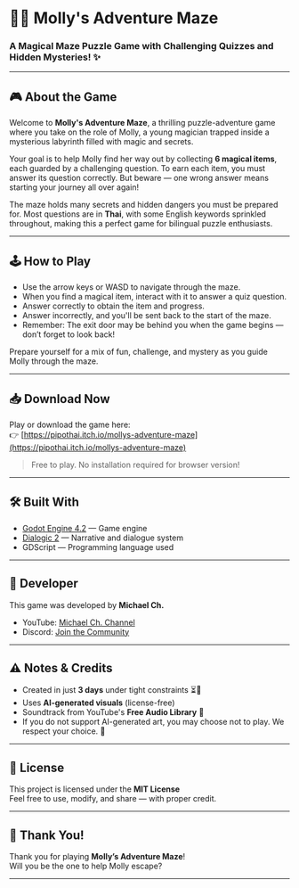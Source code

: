 # 🧙‍♀️ Molly's Adventure Maze

### A Magical Maze Puzzle Game with Challenging Quizzes and Hidden Mysteries! ✨

---

## 🎮 About the Game

Welcome to **Molly's Adventure Maze**, a thrilling puzzle-adventure game where you take on the role of Molly, a young magician trapped inside a mysterious labyrinth filled with magic and secrets.

Your goal is to help Molly find her way out by collecting **6 magical items**, each guarded by a challenging question. To earn each item, you must answer its question correctly. But beware — one wrong answer means starting your journey all over again!

The maze holds many secrets and hidden dangers you must be prepared for. Most questions are in **Thai**, with some English keywords sprinkled throughout, making this a perfect game for bilingual puzzle enthusiasts.

---

## 🕹️ How to Play

- Use the arrow keys or WASD to navigate through the maze.
- When you find a magical item, interact with it to answer a quiz question.
- Answer correctly to obtain the item and progress.
- Answer incorrectly, and you'll be sent back to the start of the maze.
- Remember: The exit door may be behind you when the game begins — don’t forget to look back!

Prepare yourself for a mix of fun, challenge, and mystery as you guide Molly through the maze.

---

## 📥 Download Now

Play or download the game here:  
👉 [https://pipothai.itch.io/mollys-adventure-maze](https://pipothai.itch.io/mollys-adventure-maze)

> Free to play. No installation required for browser version!

---

## 🛠️ Built With

- [Godot Engine 4.2](https://godotengine.org/) — Game engine  
- [Dialogic 2](https://dialogic.org/) — Narrative and dialogue system  
- GDScript — Programming language used

---

## 👤 Developer

This game was developed by **Michael Ch.**  
- YouTube: [Michael Ch. Channel](https://youtube.com/@michael_ch.?si=zhERcgZUq3dH8ozm)  
- Discord: [Join the Community](https://discord.gg/845CRb68BY)

---

## ⚠️ Notes & Credits

- Created in just **3 days** under tight constraints ⏳💸  
- Uses **AI-generated visuals** (license-free)  
- Soundtrack from YouTube's **Free Audio Library** 🎵  
- If you do not support AI-generated art, you may choose not to play. We respect your choice. 🙏

---

## 📄 License

This project is licensed under the **MIT License**  
Feel free to use, modify, and share — with proper credit.

---

## 🌟 Thank You!

Thank you for playing **Molly’s Adventure Maze**!  
Will you be the one to help Molly escape?

---
